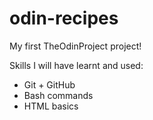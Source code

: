# odin-recipes

My first TheOdinProject project!

Skills I will have learnt and used:

- Git + GitHub
- Bash commands
- HTML basics
